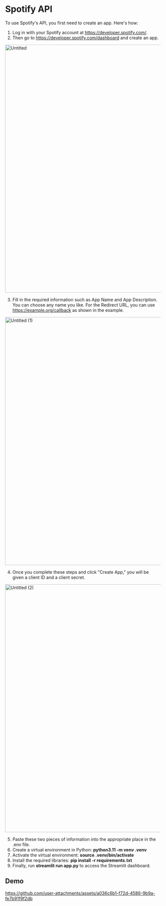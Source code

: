 
# Spotify API

To use Spotify's API, you first need to create an app. Here's how:

1. Log in with your Spotify account at https://developer.spotify.com/.
2. Then go to https://developer.spotify.com/dashboard and create an app.

<img width="800" alt="Untitled" src="https://github.com/user-attachments/assets/a9e5c003-7d13-46cd-85db-f16f87262c50">

3. Fill in the required information such as App Name and App Description. You can choose any name you like. For the Redirect URL, you can use https://example.org/callback as shown in the example.

<img width="800" alt="Untitled (1)" src="https://github.com/user-attachments/assets/5a5e09cb-0b6f-46a9-9265-f8c024f555aa">

4. Once you complete these steps and click "Create App," you will be given a client ID and a client secret.

<img width="800" alt="Untitled (2)" src="https://github.com/user-attachments/assets/0817c8bf-9a09-46a7-816b-763568535bf1">


5. Paste these two pieces of information into the appropriate place in the .env file.
6. Create a virtual environment in Python: **python3.11 -m venv .venv**
7. Activate the virtual environment: **source .venv/bin/activate**
8. Install the required libraries: **pip install -r requirements.txt**
9. Finally, run **streamlit run app.py** to access the Streamlit dashboard.

## Demo


https://github.com/user-attachments/assets/a036c6b1-f72d-4586-9b9a-fe7b91f9f2db

